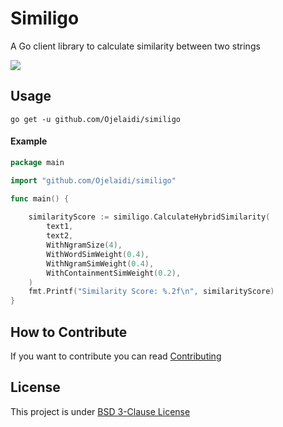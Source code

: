 # Similigo

A Go client library to calculate similarity between two strings

<img src="https://img.shields.io/github/go-mod/go-version/Ojelaidi/similigo">

## Usage

```
go get -u github.com/Ojelaidi/similigo
```


#### Example
```go
package main

import "github.com/Ojelaidi/similigo"

func main() {
	
	similarityScore := similigo.CalculateHybridSimilarity(
		text1,
		text2,
		WithNgramSize(4),
		WithWordSimWeight(0.4),
		WithNgramSimWeight(0.4),
		WithContainmentSimWeight(0.2),
	)
	fmt.Printf("Similarity Score: %.2f\n", similarityScore)
}

```

## How to Contribute

If you want to contribute you can read [Contributing](CONTRIBUTING.md)


## License

This project is under [BSD 3-Clause License](LICENSE)

